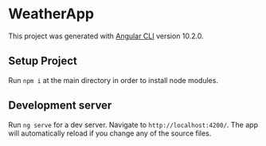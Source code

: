# WeatherApp

This project was generated with [Angular CLI](https://github.com/angular/angular-cli) version 10.2.0.

## Setup Project

Run `npm i` at the main directory in order to install node modules.

## Development server

Run `ng serve` for a dev server. Navigate to `http://localhost:4200/`. The app will automatically reload if you change any of the source files.
